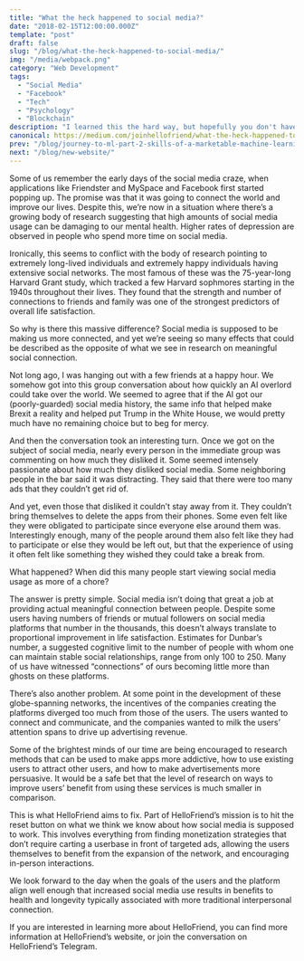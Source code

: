 ```yaml
---
title: "What the heck happened to social media?"
date: "2018-02-15T12:00:00.000Z"
template: "post"
draft: false
slug: "/blog/what-the-heck-happened-to-social-media/"
img: "/media/webpack.png"
category: "Web Development"
tags:
  - "Social Media"
  - "Facebook"
  - "Tech"
  - "Psychology"
  - "Blockchain"
description: "I learned this the hard way, but hopefully you don't have to."
canonical: https://medium.com/joinhellofriend/what-the-heck-happened-to-social-media-7bfd3a4fb162
prev: "/blog/journey-to-ml-part-2-skills-of-a-marketable-machine-learning-engineer/"
next: "/blog/new-website/"
---
```


Some of us remember the early days of the social media craze, when applications like Friendster and MySpace and Facebook first started popping up. The promise was that it was going to connect the world and improve our lives. Despite this, we’re now in a situation where there’s a growing body of research suggesting that high amounts of social media usage can be damaging to our mental health. Higher rates of depression are observed in people who spend more time on social media.

Ironically, this seems to conflict with the body of research pointing to extremely long-lived individuals and extremely happy individuals having extensive social networks. The most famous of these was the 75-year-long Harvard Grant study, which tracked a few Harvard sophmores starting in the 1940s throughout their lives. They found that the strength and number of connections to friends and family was one of the strongest predictors of overall life satisfaction.

So why is there this massive difference? Social media is supposed to be making us more connected, and yet we’re seeing so many effects that could be described as the opposite of what we see in research on meaningful social connection.

Not long ago, I was hanging out with a few friends at a happy hour. We somehow got into this group conversation about how quickly an AI overlord could take over the world. We seemed to agree that if the AI got our (poorly-guarded) social media history, the same info that helped make Brexit a reality and helped put Trump in the White House, we would pretty much have no remaining choice but to beg for mercy.

And then the conversation took an interesting turn. Once we got on the subject of social media, nearly every person in the immediate group was commenting on how much they disliked it. Some seemed intensely passionate about how much they disliked social media. Some neighboring people in the bar said it was distracting. They said that there were too many ads that they couldn’t get rid of.

And yet, even those that disliked it couldn’t stay away from it. They couldn’t bring themselves to delete the apps from their phones. Some even felt like they were obligated to participate since everyone else around them was. Interestingly enough, many of the people around them also felt like they had to participate or else they would be left out, but that the experience of using it often felt like something they wished they could take a break from.

What happened? When did this many people start viewing social media usage as more of a chore?

The answer is pretty simple. Social media isn’t doing that great a job at providing actual meaningful connection between people. Despite some users having numbers of friends or mutual followers on social media platforms that number in the thousands, this doesn’t always translate to proportional improvement in life satisfaction. Estimates for Dunbar’s number, a suggested cognitive limit to the number of people with whom one can maintain stable social relationships, range from only 100 to 250. Many of us have witnessed “connections” of ours becoming little more than ghosts on these platforms.

There’s also another problem. At some point in the development of these globe-spanning networks, the incentives of the companies creating the platforms diverged too much from those of the users. The users wanted to connect and communicate, and the companies wanted to milk the users’ attention spans to drive up advertising revenue.

Some of the brightest minds of our time are being encouraged to research methods that can be used to make apps more addictive, how to use existing users to attract other users, and how to make advertisements more persuasive. It would be a safe bet that the level of research on ways to improve users’ benefit from using these services is much smaller in comparison.

This is what HelloFriend aims to fix. Part of HelloFriend’s mission is to hit the reset button on what we think we know about how social media is supposed to work. This involves everything from finding monetization strategies that don’t require carting a userbase in front of targeted ads, allowing the users themselves to benefit from the expansion of the network, and encouraging in-person interactions.

We look forward to the day when the goals of the users and the platform align well enough that increased social media use results in benefits to health and longevity typically associated with more traditional interpersonal connection.

If you are interested in learning more about HelloFriend, you can find more information at HelloFriend’s website, or join the conversation on HelloFriend’s Telegram.
